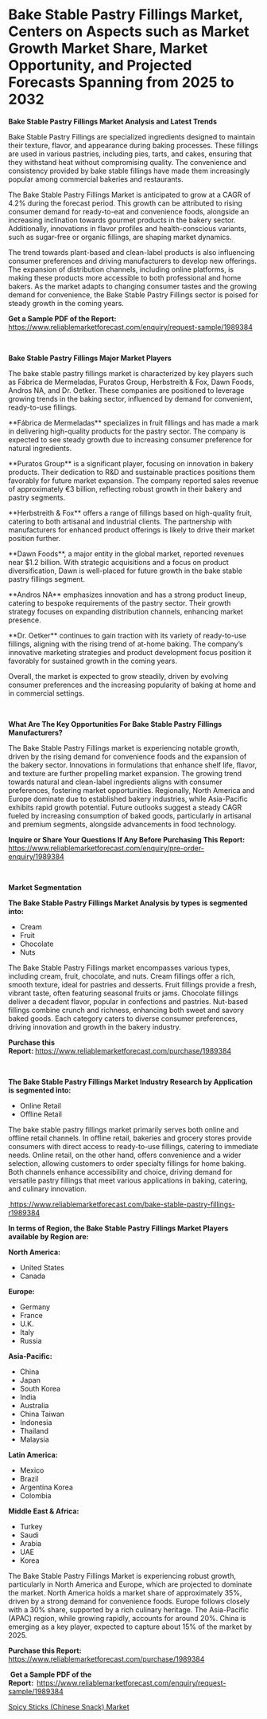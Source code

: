<p><h1>Bake Stable Pastry Fillings Market, Centers on Aspects such as Market Growth Market Share, Market Opportunity, and Projected Forecasts Spanning from 2025 to 2032</h1></p><p><strong>Bake Stable Pastry Fillings Market Analysis and Latest Trends</strong></p>
<p><p>Bake Stable Pastry Fillings are specialized ingredients designed to maintain their texture, flavor, and appearance during baking processes. These fillings are used in various pastries, including pies, tarts, and cakes, ensuring that they withstand heat without compromising quality. The convenience and consistency provided by bake stable fillings have made them increasingly popular among commercial bakeries and restaurants.</p><p>The Bake Stable Pastry Fillings Market is anticipated to grow at a CAGR of 4.2% during the forecast period. This growth can be attributed to rising consumer demand for ready-to-eat and convenience foods, alongside an increasing inclination towards gourmet products in the bakery sector. Additionally, innovations in flavor profiles and health-conscious variants, such as sugar-free or organic fillings, are shaping market dynamics.</p><p>The trend towards plant-based and clean-label products is also influencing consumer preferences and driving manufacturers to develop new offerings. The expansion of distribution channels, including online platforms, is making these products more accessible to both professional and home bakers. As the market adapts to changing consumer tastes and the growing demand for convenience, the Bake Stable Pastry Fillings sector is poised for steady growth in the coming years.</p></p>
<p><strong>Get a Sample PDF of the Report:&nbsp;</strong> <a href="https://www.reliablemarketforecast.com/enquiry/request-sample/1989384?utm_campaign=2246&utm_medium=2&utm_source=Github&utm_content=ia&utm_term=15022025&utm_id=bake-stable-pastry-fillings">https://www.reliablemarketforecast.com/enquiry/request-sample/1989384</a></p>
<p>&nbsp;</p>
<p><strong>Bake Stable Pastry Fillings Major Market Players</strong></p>
<p><p>The bake stable pastry fillings market is characterized by key players such as Fábrica de Mermeladas, Puratos Group, Herbstreith & Fox, Dawn Foods, Andros NA, and Dr. Oetker. These companies are positioned to leverage growing trends in the baking sector, influenced by demand for convenient, ready-to-use fillings.</p><p>**Fábrica de Mermeladas** specializes in fruit fillings and has made a mark in delivering high-quality products for the pastry sector. The company is expected to see steady growth due to increasing consumer preference for natural ingredients. </p><p>**Puratos Group** is a significant player, focusing on innovation in bakery products. Their dedication to R&D and sustainable practices positions them favorably for future market expansion. The company reported sales revenue of approximately €3 billion, reflecting robust growth in their bakery and pastry segments.</p><p>**Herbstreith & Fox** offers a range of fillings based on high-quality fruit, catering to both artisanal and industrial clients. The partnership with manufacturers for enhanced product offerings is likely to drive their market position further.</p><p>**Dawn Foods**, a major entity in the global market, reported revenues near $1.2 billion. With strategic acquisitions and a focus on product diversification, Dawn is well-placed for future growth in the bake stable pastry fillings segment.</p><p>**Andros NA** emphasizes innovation and has a strong product lineup, catering to bespoke requirements of the pastry sector. Their growth strategy focuses on expanding distribution channels, enhancing market presence.</p><p>**Dr. Oetker** continues to gain traction with its variety of ready-to-use fillings, aligning with the rising trend of at-home baking. The company’s innovative marketing strategies and product development focus position it favorably for sustained growth in the coming years.</p><p>Overall, the market is expected to grow steadily, driven by evolving consumer preferences and the increasing popularity of baking at home and in commercial settings.</p></p>
<p>&nbsp;</p>
<p><strong>What Are The Key Opportunities For Bake Stable Pastry Fillings Manufacturers?</strong></p>
<p><p>The Bake Stable Pastry Fillings market is experiencing notable growth, driven by the rising demand for convenience foods and the expansion of the bakery sector. Innovations in formulations that enhance shelf life, flavor, and texture are further propelling market expansion. The growing trend towards natural and clean-label ingredients aligns with consumer preferences, fostering market opportunities. Regionally, North America and Europe dominate due to established bakery industries, while Asia-Pacific exhibits rapid growth potential. Future outlooks suggest a steady CAGR fueled by increasing consumption of baked goods, particularly in artisanal and premium segments, alongside advancements in food technology.</p></p>
<p><strong>Inquire or Share Your Questions If Any Before Purchasing This Report:</strong> <a href="https://www.reliablemarketforecast.com/enquiry/pre-order-enquiry/1989384?utm_campaign=2246&utm_medium=2&utm_source=Github&utm_content=ia&utm_term=15022025&utm_id=bake-stable-pastry-fillings">https://www.reliablemarketforecast.com/enquiry/pre-order-enquiry/1989384</a></p>
<p>&nbsp;</p>
<p><strong>Market Segmentation</strong></p>
<p><strong>The Bake Stable Pastry Fillings Market Analysis by types is segmented into:</strong></p>
<p><ul><li>Cream</li><li>Fruit</li><li>Chocolate</li><li>Nuts</li></ul></p>
<p><p>The Bake Stable Pastry Fillings market encompasses various types, including cream, fruit, chocolate, and nuts. Cream fillings offer a rich, smooth texture, ideal for pastries and desserts. Fruit fillings provide a fresh, vibrant taste, often featuring seasonal fruits or jams. Chocolate fillings deliver a decadent flavor, popular in confections and pastries. Nut-based fillings combine crunch and richness, enhancing both sweet and savory baked goods. Each category caters to diverse consumer preferences, driving innovation and growth in the bakery industry.</p></p>
<p><strong>Purchase this Report:&nbsp;</strong><a href="https://www.reliablemarketforecast.com/purchase/1989384?utm_campaign=2246&utm_medium=2&utm_source=Github&utm_content=ia&utm_term=15022025&utm_id=bake-stable-pastry-fillings">https://www.reliablemarketforecast.com/purchase/1989384</a></p>
<p>&nbsp;</p>
<p><strong>The Bake Stable Pastry Fillings Market Industry Research by Application is segmented into:</strong></p>
<p><ul><li>Online Retail</li><li>Offline Retail</li></ul></p>
<p><p>The bake stable pastry fillings market primarily serves both online and offline retail channels. In offline retail, bakeries and grocery stores provide consumers with direct access to ready-to-use fillings, catering to immediate needs. Online retail, on the other hand, offers convenience and a wider selection, allowing customers to order specialty fillings for home baking. Both channels enhance accessibility and choice, driving demand for versatile pastry fillings that meet various applications in baking, catering, and culinary innovation.</p></p>
<p><a href="https://www.reliablemarketforecast.com/bake-stable-pastry-fillings-r1989384?utm_campaign=2246&utm_medium=2&utm_source=Github&utm_content=ia&utm_term=15022025&utm_id=bake-stable-pastry-fillings">&nbsp;https://www.reliablemarketforecast.com/bake-stable-pastry-fillings-r1989384</a></p>
<p><strong>In terms of Region, the Bake Stable Pastry Fillings Market Players available by Region are:</strong></p>
<p>
    <p> <strong> North America: </strong>
        <ul>
            <li>United States</li>
            <li>Canada</li>
        </ul>
        </p> 
    <p> <strong> Europe: </strong>
        <ul>
            <li>Germany</li>
            <li>France</li>
            <li>U.K.</li>
            <li>Italy</li>
            <li>Russia</li>
        </ul>
        </p> 
    <p> <strong> Asia-Pacific: </strong>
        <ul>
            <li>China</li>
            <li>Japan</li>
            <li>South Korea</li>
            <li>India</li>
            <li>Australia</li>
            <li>China Taiwan</li>
            <li>Indonesia</li>
            <li>Thailand</li>
            <li>Malaysia</li>
        </ul>
        </p> 
    <p> <strong> Latin America: </strong>
        <ul>
            <li>Mexico</li>
            <li>Brazil</li>
            <li>Argentina Korea</li>
            <li>Colombia</li>
        </ul>
        </p> 
    <p> <strong> Middle East & Africa: </strong>
        <ul>
            <li>Turkey</li>
            <li>Saudi</li>
            <li>Arabia</li>
            <li>UAE</li>
            <li>Korea</li>
        </ul>
    </p>
    </p>
<p><p>The Bake Stable Pastry Fillings Market is experiencing robust growth, particularly in North America and Europe, which are projected to dominate the market. North America holds a market share of approximately 35%, driven by a strong demand for convenience foods. Europe follows closely with a 30% share, supported by a rich culinary heritage. The Asia-Pacific (APAC) region, while growing rapidly, accounts for around 20%. China is emerging as a key player, expected to capture about 15% of the market by 2025.</p></p>
<p><strong>Purchase this Report: </strong><a href="https://www.reliablemarketforecast.com/purchase/1989384?utm_campaign=2246&utm_medium=2&utm_source=Github&utm_content=ia&utm_term=15022025&utm_id=bake-stable-pastry-fillings">https://www.reliablemarketforecast.com/purchase/1989384</a></p>
<p>&nbsp;<strong>Get a Sample PDF of the Report:&nbsp;&nbsp;</strong><a href="https://www.reliablemarketforecast.com/enquiry/request-sample/1989384?utm_campaign=2246&utm_medium=2&utm_source=Github&utm_content=ia&utm_term=15022025&utm_id=bake-stable-pastry-fillings">https://www.reliablemarketforecast.com/enquiry/request-sample/1989384</a></p>
<p><strong></strong></p>
<p><p><a href="https://github.com/skerretflossie9297/Market-Research-Report-List-1/blob/main/spicy-sticks-chinese-snack-market.md?utm_campaign=2246&utm_medium=2&utm_source=Github&utm_content=ia&utm_term=15022025&utm_id=bake-stable-pastry-fillings">Spicy Sticks (Chinese Snack) Market</a></p></p>